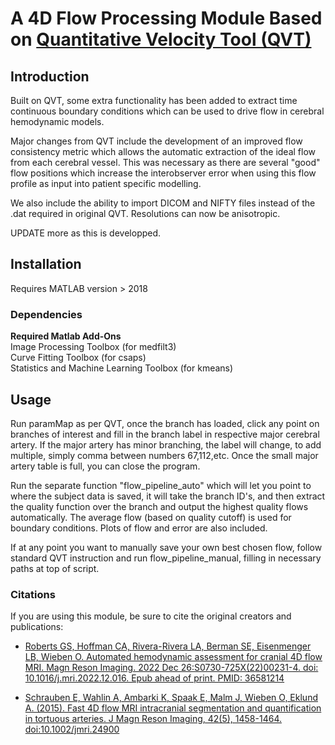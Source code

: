 A 4D Flow Processing Module Based on [Quantitative Velocity Tool (QVT)](https://github.com/uwmri/QVT)
=========
## Introduction ##
Built on QVT, some extra functionality has been added to extract time continuous boundary conditions which can be used to drive flow in cerebral hemodynamic models. 

Major changes from QVT include the development of an improved flow consistency metric which allows the automatic extraction of the ideal flow from each cerebral vessel. This was necessary as there are several "good" flow positions which increase the interobserver error when using this flow profile as input into patient specific modelling. 

We also include the ability to import DICOM and NIFTY files instead of the .dat required in original QVT. Resolutions can now be anisotropic.

UPDATE more as this is developped.

## Installation ##
Requires MATLAB version > 2018
### Dependencies ###
**Required Matlab Add-Ons** \
Image Processing Toolbox (for medfilt3) \
Curve Fitting Toolbox (for csaps) \
Statistics and Machine Learning Toolbox (for kmeans)
## Usage
Run paramMap as per QVT, once the branch has loaded, click any point on branches of interest and fill in the branch label in respective major cerebral artery. If the major artery has minor branching, the label will change, to add multiple, simply comma between numbers 67,112,etc. Once the small major artery table is full, you can close the program. 

Run the separate function "flow_pipeline_auto" which will let you point to where the subject data is saved, it will take the branch ID's, and then extract the quality function over the branch and output the highest quality flows automatically. The average flow (based on quality cutoff) is used for boundary conditions. Plots of flow and error are also included.

If at any point you want to manually save your own best chosen flow, follow standard QVT instruction and run flow_pipeline_manual, filling in necessary paths at top of script.


### Citations ### 
If you are using this module, be sure to cite the original creators and publications:

- [Roberts GS, Hoffman CA, Rivera-Rivera LA, Berman SE, Eisenmenger LB, Wieben O. Automated hemodynamic assessment for cranial 4D flow MRI. Magn Reson Imaging. 2022 Dec 26:S0730-725X(22)00231-4. doi: 10.1016/j.mri.2022.12.016. Epub ahead of print. PMID: 36581214](https://pubmed.ncbi.nlm.nih.gov/36581214/)

- [Schrauben E, Wahlin A, Ambarki K, Spaak E, Malm J, Wieben O, Eklund A. (2015). Fast 4D flow MRI intracranial segmentation and quantification in tortuous arteries. J Magn Reson Imaging, 42(5), 1458-1464. doi:10.1002/jmri.24900](https://pubmed.ncbi.nlm.nih.gov/25847621/)
